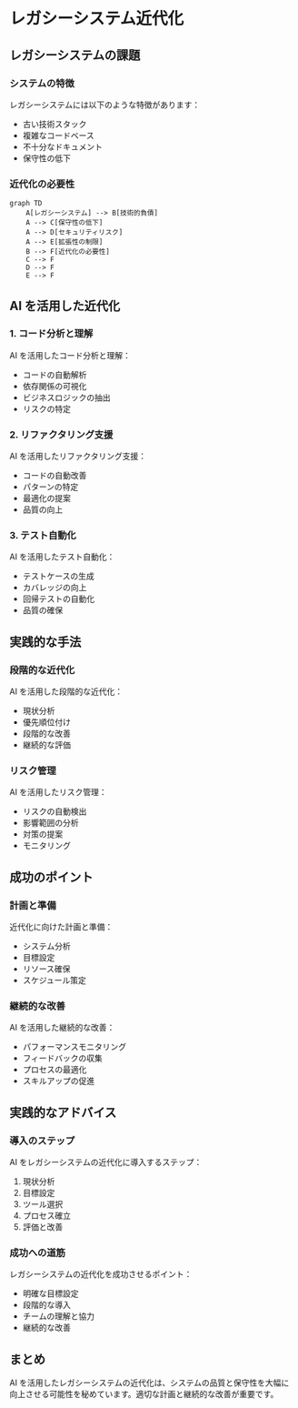 # レガシーシステム近代化

## レガシーシステムの課題

### システムの特徴

レガシーシステムには以下のような特徴があります：

- 古い技術スタック
- 複雑なコードベース
- 不十分なドキュメント
- 保守性の低下

### 近代化の必要性

```mermaid
graph TD
    A[レガシーシステム] --> B[技術的負債]
    A --> C[保守性の低下]
    A --> D[セキュリティリスク]
    A --> E[拡張性の制限]
    B --> F[近代化の必要性]
    C --> F
    D --> F
    E --> F
```

## AI を活用した近代化

### 1. コード分析と理解

AI を活用したコード分析と理解：

- コードの自動解析
- 依存関係の可視化
- ビジネスロジックの抽出
- リスクの特定

### 2. リファクタリング支援

AI を活用したリファクタリング支援：

- コードの自動改善
- パターンの特定
- 最適化の提案
- 品質の向上

### 3. テスト自動化

AI を活用したテスト自動化：

- テストケースの生成
- カバレッジの向上
- 回帰テストの自動化
- 品質の確保

## 実践的な手法

### 段階的な近代化

AI を活用した段階的な近代化：

- 現状分析
- 優先順位付け
- 段階的な改善
- 継続的な評価

### リスク管理

AI を活用したリスク管理：

- リスクの自動検出
- 影響範囲の分析
- 対策の提案
- モニタリング

## 成功のポイント

### 計画と準備

近代化に向けた計画と準備：

- システム分析
- 目標設定
- リソース確保
- スケジュール策定

### 継続的な改善

AI を活用した継続的な改善：

- パフォーマンスモニタリング
- フィードバックの収集
- プロセスの最適化
- スキルアップの促進

## 実践的なアドバイス

### 導入のステップ

AI をレガシーシステムの近代化に導入するステップ：

1. 現状分析
2. 目標設定
3. ツール選択
4. プロセス確立
5. 評価と改善

### 成功への道筋

レガシーシステムの近代化を成功させるポイント：

- 明確な目標設定
- 段階的な導入
- チームの理解と協力
- 継続的な改善

## まとめ

AI を活用したレガシーシステムの近代化は、システムの品質と保守性を大幅に向上させる可能性を秘めています。適切な計画と継続的な改善が重要です。
